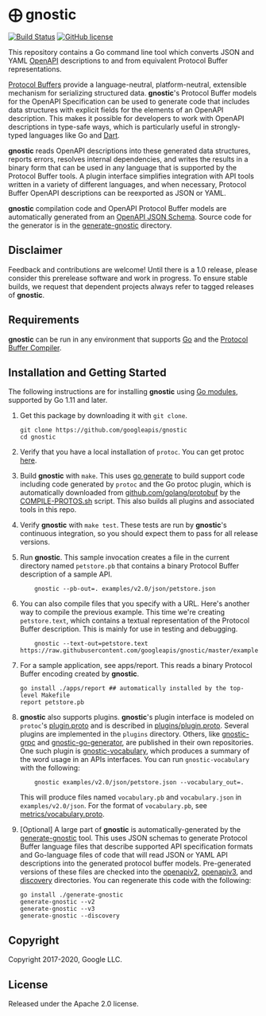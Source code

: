 # ⨁ gnostic

[![Build Status](https://travis-ci.org/google/gnostic.svg?branch=master)](https://travis-ci.org/google/gnostic)
[![GitHub license](https://img.shields.io/github/license/google/gnostic?color=yellow)](https://github.com/google/gnostic/blob/master/LICENSE)

This repository contains a Go command line tool which converts JSON and YAML
[OpenAPI](https://github.com/OAI/OpenAPI-Specification) descriptions to and
from equivalent Protocol Buffer representations.

[Protocol Buffers](https://developers.google.com/protocol-buffers/) provide a
language-neutral, platform-neutral, extensible mechanism for serializing
structured data. **gnostic**'s Protocol Buffer models for the OpenAPI
Specification can be used to generate code that includes data structures with
explicit fields for the elements of an OpenAPI description. This makes it
possible for developers to work with OpenAPI descriptions in type-safe ways,
which is particularly useful in strongly-typed languages like Go and
[Dart](https://dart.dev/).

**gnostic** reads OpenAPI descriptions into these generated data structures,
reports errors, resolves internal dependencies, and writes the results in a
binary form that can be used in any language that is supported by the Protocol
Buffer tools. A plugin interface simplifies integration with API tools written
in a variety of different languages, and when necessary, Protocol Buffer
OpenAPI descriptions can be reexported as JSON or YAML.

**gnostic** compilation code and OpenAPI Protocol Buffer models are
automatically generated from an
[OpenAPI JSON Schema](https://github.com/OAI/OpenAPI-Specification/blob/master/schemas/v2.0/schema.json).
Source code for the generator is in the [generate-gnostic](generate-gnostic)
directory.

## Disclaimer

Feedback and contributions are welcome! Until there is a 1.0 release, please
consider this prerelease software and work in progress. To ensure stable
builds, we request that dependent projects always refer to tagged releases of
**gnostic**.

## Requirements

**gnostic** can be run in any environment that supports [Go](http://golang.org)
and the
[Protocol Buffer Compiler](https://github.com/protocolbuffers/protobuf).

## Installation and Getting Started

The following instructions are for installing **gnostic** using
[Go modules](https://blog.golang.org/using-go-modules), supported by Go 1.11
and later.

1.  Get this package by downloading it with `git clone`.

        git clone https://github.com/googleapis/gnostic
        cd gnostic

2.  Verify that you have a local installation of `protoc`. You can get protoc
    [here](https://github.com/protocolbuffers/protobuf).

3.  Build **gnostic** with `make`. This uses
    [go generate](https://blog.golang.org/generate) to build support code
    including code generated by `protoc` and the Go protoc plugin, which is
    automatically downloaded from
    [github.com/golang/protobuf](https://github.com/golang/protobuf) by the
    [COMPILE-PROTOS.sh](COMPILE-PROTOS.sh) script. This also builds all plugins
    and associated tools in this repo.

4.  Verify **gnostic** with `make test`. These tests are run by **gnostic**'s
    continuous integration, so you should expect them to pass for all release
    versions.

5.  Run **gnostic**. This sample invocation creates a file in the current
    directory named `petstore.pb` that contains a binary Protocol Buffer
    description of a sample API.

            gnostic --pb-out=. examples/v2.0/json/petstore.json

6.  You can also compile files that you specify with a URL. Here's another way
    to compile the previous example. This time we're creating `petstore.text`,
    which contains a textual representation of the Protocol Buffer description.
    This is mainly for use in testing and debugging.

            gnostic --text-out=petstore.text https://raw.githubusercontent.com/googleapis/gnostic/master/examples/v2.0/json/petstore.json

7.  For a sample application, see apps/report. This reads a binary Protocol
    Buffer encoding created by **gnostic**.

        go install ./apps/report ## automatically installed by the top-level Makefile
        report petstore.pb

8.  **gnostic** also supports plugins. **gnostic**'s plugin interface is
    modeled on `protoc`'s
    [plugin.proto](https://github.com/protocolbuffers/protobuf/blob/master/src/google/protobuf/compiler/plugin.proto)
    and is described in [plugins/plugin.proto](plugins/plugin.proto). Several
    plugins are implemented in the `plugins` directory. Others, like
    [gnostic-grpc](https://github.com/googleapis/gnostic-grpc) and
    [gnostic-go-generator](https://github.com/googleapis/gnostic-go-generator),
    are published in their own repositories. One such plugin is
    [gnostic-vocabulary](plugins/gnostic-vocabulary), which produces a summary
    of the word usage in an APIs interfaces. You can run `gnostic-vocabulary`
    with the following:

            gnostic examples/v2.0/json/petstore.json --vocabulary_out=.

    This will produce files named `vocabulary.pb` and `vocabulary.json` in
    `examples/v2.0/json`. For the format of `vocabulary.pb`, see
    [metrics/vocabulary.proto](metrics/vocabulary.proto).

9.  [Optional] A large part of **gnostic** is automatically-generated by the
    [generate-gnostic](generate-gnostic) tool. This uses JSON schemas to
    generate Protocol Buffer language files that describe supported API
    specification formats and Go-language files of code that will read JSON or
    YAML API descriptions into the generated protocol buffer models.
    Pre-generated versions of these files are checked into the
    [openapiv2](openapiv2), [openapiv3](openapiv3), and [discovery](discovery)
    directories. You can regenerate this code with the following:

        go install ./generate-gnostic
        generate-gnostic --v2
        generate-gnostic --v3
        generate-gnostic --discovery

## Copyright

Copyright 2017-2020, Google LLC.

## License

Released under the Apache 2.0 license.
